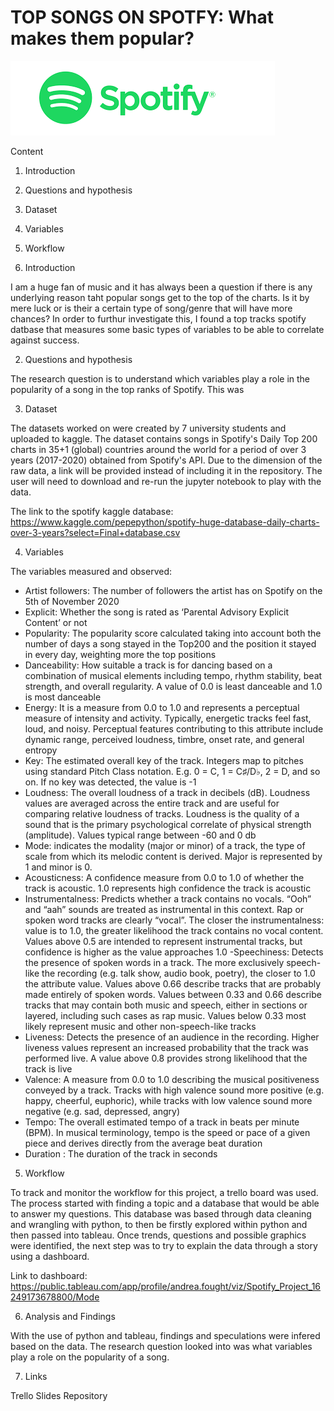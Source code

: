 
# TOP SONGS ON SPOTFY: What makes them popular?

![](spotifyimage.png)

Content
1. Introduction


3. Questions and hypothesis 
4. Dataset
5. Variables
6. Workflow


1. Introduction

I am a huge fan of music and it has always been a question if there is any underlying reason taht popular songs get to the top of the charts. Is it by mere luck or is their a certain type of song/genre that will have more chances? In order to furthur investigate this, I found a top tracks spotify datbase that measures some basic types of variables to be able to correlate against success.

2. Questions and hypothesis

The research question is to understand which variables play a role in the popularity of a song in the top ranks of Spotify. This was 

3. Dataset

The datasets worked on were created by 7 university students and uploaded to kaggle. The dataset contains songs in Spotify's Daily Top 200 charts in 35+1 (global) countries around the world for a period of over 3 years (2017-2020) obtained from Spotify's API. Due to the dimension of the raw data, a link will be provided instead of including it in the repository. The user will need to download and re-run the jupyter notebook to play with the data. 

The link to the spotify kaggle database: https://www.kaggle.com/pepepython/spotify-huge-database-daily-charts-over-3-years?select=Final+database.csv

4. Variables

The variables measured and observed:

- Artist followers: The number of followers the artist has on Spotify on the 5th of November 2020 
- Explicit: Whether the song is rated as ‘Parental Advisory Explicit Content’ or not
- Popularity: The popularity score calculated taking into account both the number of days a song stayed in the Top200 and the position it stayed in every day, weighting more the top positions
- Danceability: How suitable a track is for dancing based on a combination of musical elements including tempo, rhythm stability, beat strength, and overall regularity. A value of 0.0 is least danceable and 1.0 is most danceable
- Energy: It is a measure from 0.0 to 1.0 and represents a perceptual measure of intensity and activity. Typically, energetic tracks feel fast, loud, and noisy. Perceptual features contributing to this attribute include dynamic range, perceived loudness, timbre, onset rate, and general entropy
- Key: The estimated overall key of the track. Integers map to pitches using standard Pitch Class notation. E.g. 0 = C, 1 = C♯/D♭, 2 = D, and so on. If no key was detected, the value is -1
- Loudness: The overall loudness of a track in decibels (dB). Loudness values are averaged across the entire track and are useful for comparing relative loudness of tracks. Loudness is the quality of a sound that is the primary psychological correlate of physical strength (amplitude). Values typical range between -60 and 0 db
- Mode: indicates the modality (major or minor) of a track, the type of scale from which its melodic content is derived. Major is represented by 1 and minor is 0.
- Acousticness: A confidence measure from 0.0 to 1.0 of whether the track is acoustic. 1.0 represents high confidence the track is acoustic
- Instrumentalness: Predicts whether a track contains no vocals. “Ooh” and “aah” sounds are treated as instrumental in this context. Rap or spoken word tracks are clearly “vocal”. The closer the instrumentalness: value is to 1.0, the greater likelihood the track contains no vocal content. Values above 0.5 are intended to represent instrumental tracks, but confidence is higher as the value approaches 1.0
-Speechiness: Detects the presence of spoken words in a track. The more exclusively speech-like the recording (e.g. talk show, audio book, poetry), the closer to 1.0 the attribute value. Values above 0.66 describe tracks that are probably made entirely of spoken words. Values between 0.33 and 0.66 describe tracks that may contain both music and speech, either in sections or layered, including such cases as rap music. Values below 0.33 most likely represent music and other non-speech-like tracks
- Liveness: Detects the presence of an audience in the recording. Higher liveness values represent an increased probability that the track was performed live. A value above 0.8 provides strong likelihood that the track is live
- Valence: A measure from 0.0 to 1.0 describing the musical positiveness conveyed by a track. Tracks with high valence sound more positive (e.g. happy, cheerful, euphoric), while tracks with low valence sound more negative (e.g. sad, depressed, angry)
- Tempo: The overall estimated tempo of a track in beats per minute (BPM). In musical terminology, tempo is the speed or pace of a given piece and derives directly from the average beat duration
- Duration : The duration of the track in seconds


5. Workflow

To track and monitor the workflow for this project, a trello board was used. The process started with finding a topic and a database that would be able to answer my questions. This database was based through data cleaning and wrangling with python, to then be firstly explored within python and then passed into tableau. Once trends, questions and possible graphics were identified, the next step was to try to explain the data through a story using a dashboard.


Link to dashboard: https://public.tableau.com/app/profile/andrea.fought/viz/Spotify_Project_16249173678800/Mode

6. Analysis and Findings

With the use of python and tableau, findings and speculations were infered based on the data. The research question looked into was what variables play a role on the popularity of a song. 



7. Links

Trello
Slides
Repository
